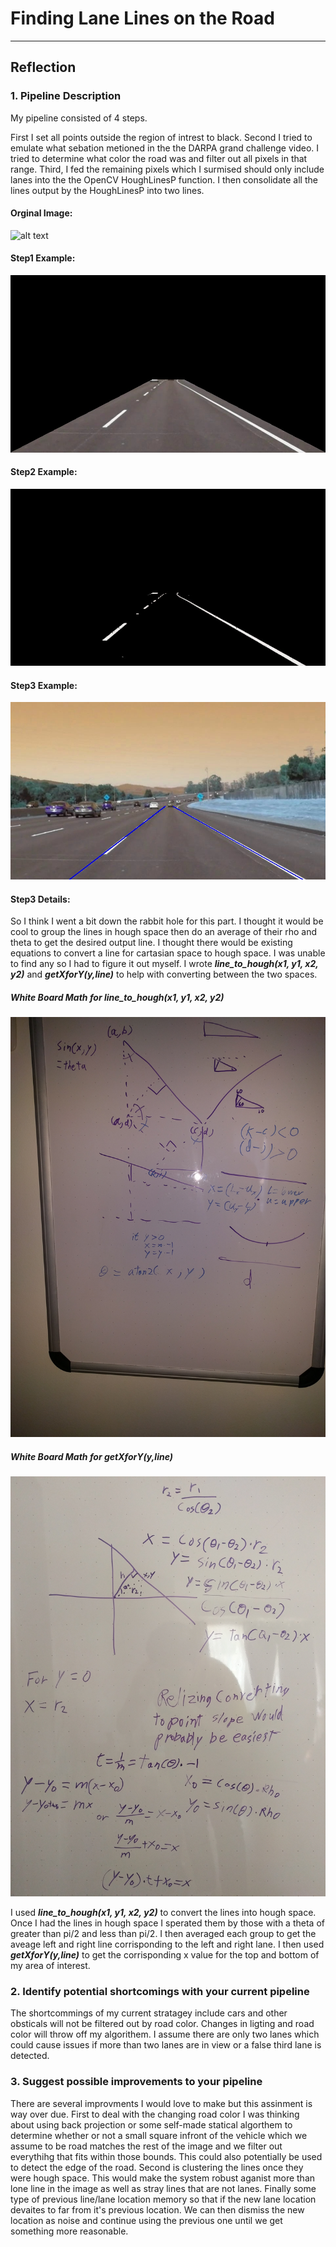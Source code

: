 # **Finding Lane Lines on the Road** 

[//]: # (Image References)

[image0]: ./test_images/solidWhiteCurve.jpg
[image1]: ./test_images_output/ROI_solidWhiteCurve.jpg
[image2]: ./test_images_output/filterRoadColor_solidWhiteCurve.jpg
[image3]: ./test_images_output/lanelinessolidWhiteCurve.jpg


---

## Reflection

### 1. Pipeline Description

My pipeline consisted of 4 steps.

First I set all points outside the region of intrest to black. Second I tried to emulate what sebation metioned in the the DARPA grand challenge video. I tried to determine what color the road was and filter out all pixels in that range. Third, I fed the remaining pixels which I surmised should only include lanes into the the OpenCV HoughLinesP function. I then consolidate all the lines output by the HoughLinesP into two lines.

#### Orginal Image:

![alt text][image0]

#### Step1 Example:

![alt text][image1]

#### Step2 Example:

![alt text][image2]

#### Step3 Example:

![alt text][image3]

#### Step3 Details:

So I think I went a bit down the rabbit hole for this part. I thought it would be cool to group the lines in hough space then do an average of their rho and theta to get the desired output line. I thought there would be existing equations to convert a line for cartasian space to hough space. I was unable to find any so I had to figure it out myself. I wrote **_line_to_hough(x1, y1, x2, y2)_** and **_getXforY(y,line)_** to help with converting between the two spaces.

##### White Board Math for line_to_hough(x1, y1, x2, y2)

![alt text](./supportingImages/IMG_20170807_192552.jpg)

##### White Board Math for getXforY(y,line)

![alt text](./supportingImages/IMG_20170813_131020.jpg)

I used **_line_to_hough(x1, y1, x2, y2)_** to convert the lines into hough space. Once I had the lines in hough space I sperated them by those with a theta of greater than pi/2 and less than pi/2. I then averaged each group to get the aveage left and right line corrisponding to the left and right lane. I then used **_getXforY(y,line)_** to get the corrisponding x value for the top and bottom of my area of interest.

### 2. Identify potential shortcomings with your current pipeline

The shortcommings of my current stratagey include cars and other obsticals will not be filtered out by road color. Changes in ligting and road color will throw off my algorithem. I assume there are only two lanes which could cause issues if more than two lanes are in view or a false third lane is detected. 

### 3. Suggest possible improvements to your pipeline

There are several improvments I would love to make but this assinment is way over due. First to deal with the changing road color I was thinking about using back projection or some self-made statical algorthem to determine whether or not a small square infront of the vehicle which we assume to be road matches the rest of the image and we filter out everythihg that fits within those bounds. This could also potentially be used to detect the edge of the road. Second is clustering the lines once they were hough space. This would make the system robust aganist more than lone line in the image as well as stray lines that are not lanes. Finally some type of previous line/lane location memory so that if the new lane location devaites to far from it's previous location. We can then dismiss the new location as noise and continue using the previous one until we get something more reasonable.
